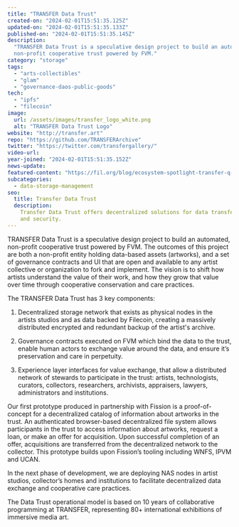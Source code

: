 ```yaml
---
title: "TRANSFER Data Trust"
created-on: "2024-02-01T15:51:35.125Z"
updated-on: "2024-02-01T15:51:35.133Z"
published-on: "2024-02-01T15:51:35.145Z"
description:
  "TRANSFER Data Trust is a speculative design project to build an automated,
  non-profit cooperative trust powered by FVM."
category: "storage"
tags:
  - "arts-collectibles"
  - "glam"
  - "governance-daos-public-goods"
tech:
  - "ipfs"
  - "filecoin"
image:
  url: /assets/images/transfer_logo_white.png
  alt: "TRANSFER Data Trust Logo"
website: "http://transfer.art"
repo: "https://github.com/TRANSFERArchive"
twitter: "https://twitter.com/transfergallery/"
video-url:
year-joined: "2024-02-01T15:51:35.152Z"
news-update:
featured-content: "https://fil.org/blog/ecosystem-spotlight-transfer-q-a-on-preserving-artistic-value-with-decentralized-technology-data-sovereignty-and-harnessing-value-of-data/"
subcategories:
  - data-storage-management
seo:
  title: Transfer Data Trust
  description:
    Transfer Data Trust offers decentralized solutions for data transfer
    and security.
---
```


TRANSFER Data Trust is a speculative design project to build an automated, non-profit cooperative trust powered by FVM. The outcomes of this project are both a non-profit entity holding data-based assets (artworks), and a set of governance contracts and UI that are open and available to any artist collective or organization to fork and implement. The vision is to shift how artists understand the value of their work, and how they grow that value over time through cooperative conservation and care practices.

The TRANSFER Data Trust has 3 key components:

1. Decentralized storage network that exists as physical nodes in the artists studios and as data backed by Filecoin, creating a massively distributed encrypted and redundant backup of the artist's archive.

2. Governance contracts executed on FVM which bind the data to the trust, enable human actors to exchange value around the data, and ensure it’s preservation and care in perpetuity.

3. Experience layer interfaces for value exchange, that allow a distributed network of stewards to participate in the trust: artists, technologists, curators, collectors, researchers, archivists, appraisers, lawyers, administrators and institutions.

Our first prototype produced in partnership with Fission is a proof-of-concept for a decentralized catalog of information about artworks in the trust. An authenticated browser-based decentralized file system allows participants in the trust to access information about artworks, request a loan, or make an offer for acquisition. Upon successful completion of an offer, acquisitions are transferred from the decentralized network to the collector. This prototype builds upon Fission’s tooling including WNFS, IPVM and UCAN.

In the next phase of development, we are deploying NAS nodes in artist studios, collector’s homes and institutions to facilitate decentralized data exchange and cooperative care practices.

The Data Trust operational model is based on 10 years of collaborative programming at TRANSFER, representing 80+ international exhibitions of immersive media art.
